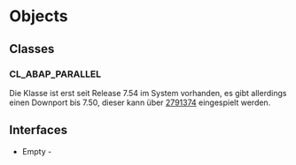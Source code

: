 # Objects

## Classes

### CL_ABAP_PARALLEL
Die Klasse ist erst seit Release 7.54 im System vorhanden, es gibt allerdings einen Downport bis 7.50, dieser kann über [2791374](https://me.sap.com/notes/2791374) eingespielt werden.

## Interfaces

- Empty -